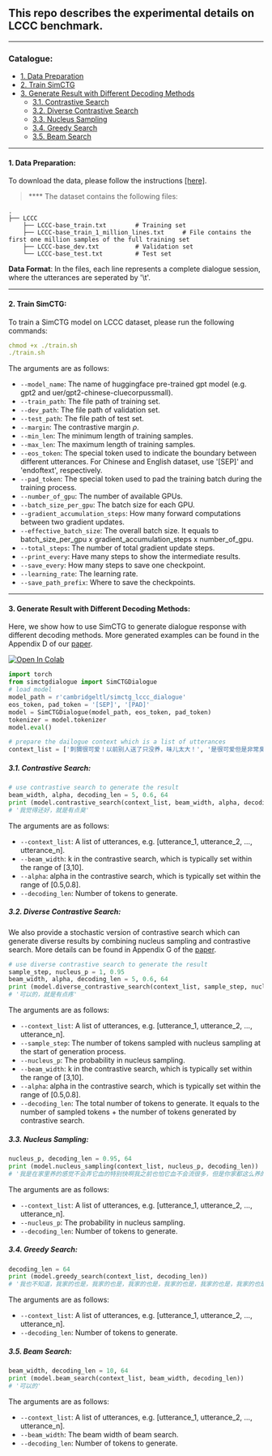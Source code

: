 ## This repo describes the experimental details on LCCC benchmark.
****
### Catalogue:
* <a href='#data_preparation'>1. Data Preparation</a>
* <a href='#train_simctg'>2. Train SimCTG</a>
* <a href='#generate_results'>3. Generate Result with Different Decoding Methods</a>
    * <a href='#contrastive_search'>3.1. Contrastive Search</a>
    * <a href='#diverse_contrastive_search'>3.2. Diverse Contrastive Search</a>
    * <a href='#nucleus_sampling'>3.3. Nucleus Sampling</a>
    * <a href='#greedy_search'>3.4. Greedy Search</a>
    * <a href='#beam_search'>3.5. Beam Search</a>


****
<span id='data_preparation'/>

#### 1. Data Preparation:
To download the data, please follow the instructions [[here]](https://github.com/yxuansu/SimCTG/tree/main/data).

> **** The dataset contains the following files:

    .
    ├── LCCC                     
        ├── LCCC-base_train.txt        # Training set
        ├── LCCC-base_train_1_million_lines.txt     # File contains the first one million samples of the full training set
        ├── LCCC-base_dev.txt          # Validation set
        └── LCCC-base_test.txt         # Test set

**Data Format**: In the files, each line represents a complete dialogue session, where the utterances are seperated by '\t'.

****

<span id='train_simctg'/>

#### 2. Train SimCTG:
To train a SimCTG model on LCCC dataset, please run the following commands:
```yaml
chmod +x ./train.sh
./train.sh
```
The arguments are as follows:
* `--model_name`: The name of huggingface pre-trained gpt model (e.g. gpt2 and uer/gpt2-chinese-cluecorpussmall).
* `--train_path`: The file path of training set.
* `--dev_path`: The file path of validation set.
* `--test_path`: The file path of test set.
* `--margin`: The contrastive margin $\rho$.
* `--min_len`: The minimum length of training samples.
* `--max_len`: The maximum length of training samples.
* `--eos_token`: The special token used to indicate the boundary between different utterances. For Chinese and English dataset, use '[SEP]' and 'endoftext', respectively.
* `--pad_token`: The special token used to pad the training batch during the training process.
* `--number_of_gpu`: The number of available GPUs.
* `--batch_size_per_gpu`: The batch size for each GPU.
* `--gradient_accumulation_steps`: How many forward computations between two gradient updates.
* `--effective_batch_size`: The overall batch size. It equals to batch_size_per_gpu x gradient_accumulation_steps x number_of_gpu.
* `--total_steps`: The number of total gradient update steps.
* `--print_every`: Have many steps to show the intermediate results.
* `--save_every`: How many steps to save one checkpoint.
* `--learning_rate`: The learning rate.
* `--save_path_prefix`: Where to save the checkpoints.

****
<span id='generate_results'/>

#### 3. Generate Result with Different Decoding Methods:
Here, we show how to use SimCTG to generate dialogue response with different decoding methods. More generated examples can be found in the Appendix D of our [paper](https://arxiv.org/abs/2202.06417).

[![Open In Colab](https://colab.research.google.com/assets/colab-badge.svg)](
https://colab.research.google.com/drive/1_55LEg2caLM-lYDVIhWjxgv75IWkEry6?usp=sharing)

```python
import torch
from simctgdialogue import SimCTGDialogue
# load model
model_path = r'cambridgeltl/simctg_lccc_dialogue'
eos_token, pad_token = '[SEP]', '[PAD]'
model = SimCTGDialogue(model_path, eos_token, pad_token)
tokenizer = model.tokenizer
model.eval()

# prepare the dailogue context which is a list of utterances
context_list = ['刺猬很可爱！以前别人送了只没养，味儿太大！', '是很可爱但是非常臭', '是啊，没办法养', '那个怎么养哦不会扎手吗']
```
<span id='contrastive_search'/>

##### 3.1. Contrastive Search:
```python
# use contrastive search to generate the result
beam_width, alpha, decoding_len = 5, 0.6, 64
print (model.contrastive_search(context_list, beam_width, alpha, decoding_len))
# '我觉得还好，就是有点臭'
```
The arguments are as follows:
* `--context_list`: A list of utterances, e.g. [utterance_1, utterance_2, ..., utterance_n].
* `--beam_width`: k in the contrastive search, which is typically set within the range of [3,10].
* `--alpha`: alpha in the contrastive search, which is typically set within the range of [0.5,0.8].
* `--decoding_len`: Number of tokens to generate.

<span id='diverse_contrastive_search'/>

##### 3.2. Diverse Contrastive Search:
We also provide a stochastic version of contrastive search which can generate diverse results by combining nucleus sampling and contrastive search. More details can be found in Appendix G of the [paper]().
```python
# use diverse contrastive search to generate the result
sample_step, nucleus_p = 1, 0.95
beam_width, alpha, decoding_len = 5, 0.6, 64
print (model.diverse_contrastive_search(context_list, sample_step, nucleus_p, beam_width, alpha, decoding_len))
# '可以的，就是有点疼'
```
The arguments are as follows:
* `--context_list`: A list of utterances, e.g. [utterance_1, utterance_2, ..., utterance_n].
* `--sample_step`: The number of tokens sampled with nucleus sampling at the start of generation process.
* `--nucleus_p`: The probability in nucleus sampling.
* `--beam_width`: k in the contrastive search, which is typically set within the range of [3,10].
* `--alpha`: alpha in the contrastive search, which is typically set within the range of [0.5,0.8].
* `--decoding_len`: The total number of tokens to generate. It equals to the number of sampled tokens + the number of tokens generated by contrastive search.

<span id='nucleus_sampling'/>

##### 3.3. Nucleus Sampling:
```python
nucleus_p, decoding_len = 0.95, 64
print (model.nucleus_sampling(context_list, nucleus_p, decoding_len))
# '我是在家里养的感觉不会弄它血的特别快啊我之前也怕它血不会流很多，但是你家都这么养的可能都被它养着我家在南京'
```
The arguments are as follows:
* `--context_list`: A list of utterances, e.g. [utterance_1, utterance_2, ..., utterance_n].
* `--nucleus_p`: The probability in nucleus sampling.
* `--decoding_len`: Number of tokens to generate.

<span id='greedy_search'/>

##### 3.4. Greedy Search:
```python
decoding_len = 64
print (model.greedy_search(context_list, decoding_len))
# '我也不知道，我家的也是，我家的也是，我家的也是，我家的也是，我家的也是，我家的也是，我家的也是，我家的也是，我家的也是，我家的也'
```
The arguments are as follows:
* `--context_list`: A list of utterances, e.g. [utterance_1, utterance_2, ..., utterance_n].
* `--decoding_len`: Number of tokens to generate.

<span id='beam_search'/>

##### 3.5. Beam Search:
```python
beam_width, decoding_len = 10, 64
print (model.beam_search(context_list, beam_width, decoding_len))
# '可以的'
```
The arguments are as follows:
* `--context_list`: A list of utterances, e.g. [utterance_1, utterance_2, ..., utterance_n].
* `--beam_width`: The beam width of beam search.
* `--decoding_len`: Number of tokens to generate.


